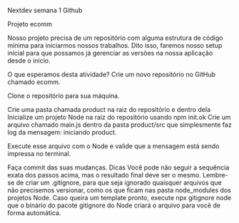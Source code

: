 Nextdev semana 1 Github

Projeto ecomm

Nosso projeto precisa de um repositório com alguma estrutura de código mínima para iniciarmos nossos trabalhos. Dito isso, faremos nosso setup inicial para que possamos já gerenciar as versões na nossa aplicação desde o início.

O que esperamos desta atividade? Crie um novo repositório no GitHub chamado ecomm.

Clone o repositório para sua máquina.

Crie uma pasta chamada product na raiz do repositório e dentro dela Inicialize um projeto Node na raiz do repositório usando npm init.ok Crie um arquivo chamado main.js dentro da pasta product/src que simplesmente faz log da mensagem: iniciando product.

Execute esse arquivo com o Node e valide que a mensagem está sendo impressa no terminal.

Faça commit das suas mudanças. Dicas Você pode não seguir a sequência exata dos passos acima, mas o resultado final deve ser o mesmo. Lembre-se de criar um .gitignore, para que seja ignorado quaisquer arquivos que não precisemos versionar, como os que ficam nas pasta node_modules dos projetos Node. Caso queira um template pronto, execute npx gitignore node que o binário do pacote gitignore do Node criará o arquivo para você de forma automática.
